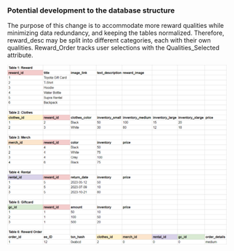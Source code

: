 ### Potential development to the database structure
The purpose of this change is to accommodate more reward qualities while minimizing data redundancy, and keeping the tables normalized. 
Therefore, reward_desc may be split into different categories, each with their own qualities.
Reward_Order tracks user selections with the Qualities_Selected attribute.

![alt text](https://github.com/JRyanEv/TFSCoin/blob/main/database/Future%20Design%20Iterations/Reward%20Database%20example%20table%20structure.PNG)
